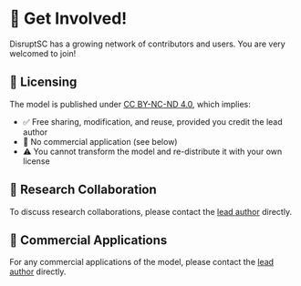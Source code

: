 # 🤝 Get Involved!

DisruptSC has a growing network of contributors and users. You are very welcomed to join!

## 📜 Licensing

The model is published under [CC BY-NC-ND 4.0](https://creativecommons.org/licenses/by-nc-nd/4.0/), which implies:

- ✅ Free sharing, modification, and reuse, provided you credit the lead author  
- 🚫 No commercial application (see below)  
- ⚠️ You cannot transform the model and re-distribute it with your own license  

## 🔬 Research Collaboration

To discuss research collaborations, please contact the [lead author](contributors/index.md) directly.

## 💼 Commercial Applications

For any commercial applications of the model, please contact the [lead author](contributors/index.md) directly.
